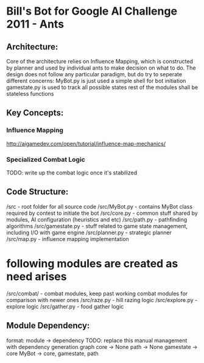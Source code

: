 Bill's Bot for Google AI Challenge 2011 - Ants
====================

Architecture:
--------------------
Core of the architecture relies on Influence Mapping, which is constructed by planner and used by individual ants to make decision on what to do.
The design does not follow any particular paradigm, but do try to seperate different concerns:
MyBot.py is just used a simple shell for bot initiation
gamestate.py is used to track all possible states
rest of the modules shall be stateless functions

Key Concepts:
--------------------
### Influence Mapping
http://aigamedev.com/open/tutorial/influence-map-mechanics/

### Specialized Combat Logic
TODO: write up the combat logic once it's stabilized

Code Structure:
--------------------
/src                - root folder for all source code
/src/MyBot.py       - contains MyBot class required by contest to initiate the bot
/src/core.py        - common stuff shared by modules, AI configuration (heuristics and etc)
/src/path.py        - pathfinding algorithms
/src/gamestate.py   - stuff related to game state management, including I/O with game engine
/src/planner.py     - strategic planner
/src/map.py         - influence mapping implementation

# following modules are created as need arises
/src/combat/        - combat modules, keep past working combat modules for comparison with newer ones
/src/raze.py        - hill razing logic
/src/explore.py     - explore logic
/src/gather.py      - food gather logic

Module Dependency:
--------------------
format: module -> dependency
TODO: replace this manual management with dependency generation graph
core -> None
path -> None
gamestate -> core
MyBot -> core, gamestate, path
